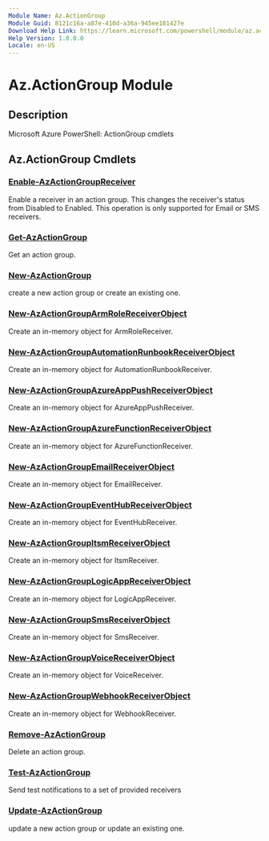 ```yaml
---
Module Name: Az.ActionGroup
Module Guid: 8121c16a-a87e-410d-a36a-945ee181427e
Download Help Link: https://learn.microsoft.com/powershell/module/az.actiongroup
Help Version: 1.0.0.0
Locale: en-US
---
```


# Az.ActionGroup Module
## Description
Microsoft Azure PowerShell: ActionGroup cmdlets

## Az.ActionGroup Cmdlets
### [Enable-AzActionGroupReceiver](Enable-AzActionGroupReceiver.md)
Enable a receiver in an action group.
This changes the receiver's status from Disabled to Enabled.
This operation is only supported for Email or SMS receivers.

### [Get-AzActionGroup](Get-AzActionGroup.md)
Get an action group.

### [New-AzActionGroup](New-AzActionGroup.md)
create a new action group or create an existing one.

### [New-AzActionGroupArmRoleReceiverObject](New-AzActionGroupArmRoleReceiverObject.md)
Create an in-memory object for ArmRoleReceiver.

### [New-AzActionGroupAutomationRunbookReceiverObject](New-AzActionGroupAutomationRunbookReceiverObject.md)
Create an in-memory object for AutomationRunbookReceiver.

### [New-AzActionGroupAzureAppPushReceiverObject](New-AzActionGroupAzureAppPushReceiverObject.md)
Create an in-memory object for AzureAppPushReceiver.

### [New-AzActionGroupAzureFunctionReceiverObject](New-AzActionGroupAzureFunctionReceiverObject.md)
Create an in-memory object for AzureFunctionReceiver.

### [New-AzActionGroupEmailReceiverObject](New-AzActionGroupEmailReceiverObject.md)
Create an in-memory object for EmailReceiver.

### [New-AzActionGroupEventHubReceiverObject](New-AzActionGroupEventHubReceiverObject.md)
Create an in-memory object for EventHubReceiver.

### [New-AzActionGroupItsmReceiverObject](New-AzActionGroupItsmReceiverObject.md)
Create an in-memory object for ItsmReceiver.

### [New-AzActionGroupLogicAppReceiverObject](New-AzActionGroupLogicAppReceiverObject.md)
Create an in-memory object for LogicAppReceiver.

### [New-AzActionGroupSmsReceiverObject](New-AzActionGroupSmsReceiverObject.md)
Create an in-memory object for SmsReceiver.

### [New-AzActionGroupVoiceReceiverObject](New-AzActionGroupVoiceReceiverObject.md)
Create an in-memory object for VoiceReceiver.

### [New-AzActionGroupWebhookReceiverObject](New-AzActionGroupWebhookReceiverObject.md)
Create an in-memory object for WebhookReceiver.

### [Remove-AzActionGroup](Remove-AzActionGroup.md)
Delete an action group.

### [Test-AzActionGroup](Test-AzActionGroup.md)
Send test notifications to a set of provided receivers

### [Update-AzActionGroup](Update-AzActionGroup.md)
update a new action group or update an existing one.

